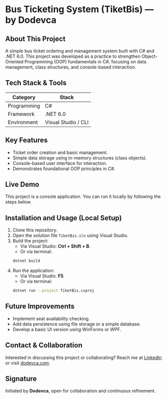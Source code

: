 # Bus Ticketing System (TiketBis) — by Dodevca

## About This Project
A simple bus ticket ordering and management system built with C# and .NET 6.0. This project was developed as a practice to strengthen Object-Oriented Programming (OOP) fundamentals in C#, focusing on data management, class structures, and console-based interaction.

## Tech Stack & Tools
| Category     | Stack                |
|--------------|----------------------|
| Programming  | C#                   |
| Framework    | .NET 6.0             |
| Environment  | Visual Studio / CLI  |

## Key Features
- Ticket order creation and basic management.
- Simple data storage using in-memory structures (class objects).
- Console-based user interface for interaction.
- Demonstrates foundational OOP principles in C#.

## Live Demo
This project is a console application. You can run it locally by following the steps below.

## Installation and Usage (Local Setup)
1. Clone this repository.
2. Open the solution file `TiketBis.sln` using Visual Studio.
3. Build the project:
    - Via Visual Studio: **Ctrl + Shift + B**.
    - Or via terminal:
    ```bash
    dotnet build
    ```
4. Run the application:
    - Via Visual Studio: **F5**.
    - Or via terminal:
    ```bash
    dotnet run --project TiketBis.csproj
    ```

## Future Improvements
- Implement seat availability checking.
- Add data persistence using file storage or a simple database.
- Develop a basic UI version using WinForms or WPF.

## Contact & Collaboration
Interested in discussing this project or collaborating?
Reach me at [LinkedIn](https://linkedin.com/in/dodevca) or visit [dodevca.com](https://dodevca.com).

## Signature
Initiated by **Dodevca**, open for collaboration and continuous refinement.